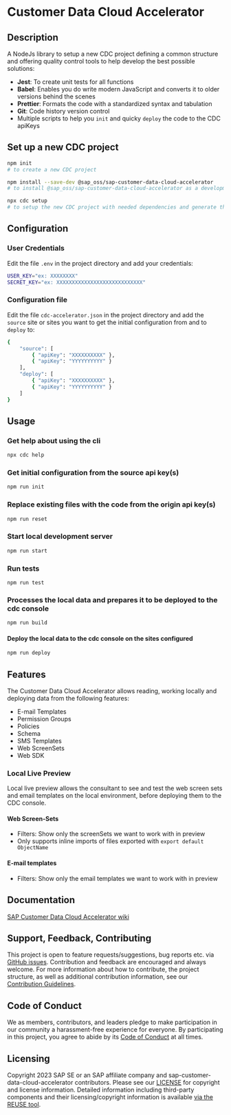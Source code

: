 # Customer Data Cloud Accelerator

## Description <a id="description"></a>

A NodeJs library to setup a new CDC project defining a common structure and offering quality control tools to help develop the best possible solutions:

-   **Jest**: To create unit tests for all functions
-   **Babel**: Enables you do write modern JavaScript and converts it to older versions behind the scenes
-   **Prettier**: Formats the code with a standardized syntax and tabulation
-   **Git**: Code history version control
-   Multiple scripts to help you `init` and quicky `deploy` the code to the CDC apiKeys

## Set up a new CDC project <a id="setup"></a>
```sh
npm init 
# to create a new CDC project

npm install --save-dev @sap_oss/sap-customer-data-cloud-accelerator
# to install @sap_oss/sap-customer-data-cloud-accelerator as a development dependency of the new project

npx cdc setup
# to setup the new CDC project with needed dependencies and generate the configuration files out of the box, to be able to use the different tools
```

## Configuration <a id="configuration"></a>

### User Credentials <a id="user-credentials"></a>

Edit the file `.env` in the project directory and add your credentials:
```sh
USER_KEY="ex: XXXXXXXX"
SECRET_KEY="ex: XXXXXXXXXXXXXXXXXXXXXXXXXXXX"
```

### Configuration file <a id="single-environment-configuration-file"></a>

Edit the file `cdc-accelerator.json` in the project directory and add the `source` site or sites you want to get the initial configuration from and to `deploy` to:

```sh
{
    "source": [
        { "apiKey": "XXXXXXXXXX" },
        { "apiKey": "YYYYYYYYYY" }
    ],
    "deploy": [
        { "apiKey": "XXXXXXXXXX" },
        { "apiKey": "YYYYYYYYYY" }
    ]
}
```

## Usage <a id="single-environment-usage"></a>

### Get help about using the cli <a id="single-environment-usage-help"></a>

```sh
npx cdc help
```

### Get initial configuration from the source api key(s) <a id="single-environment-usage-init"></a>

```sh
npm run init
```

### Replace existing files with the code from the origin api key(s) <a id="single-environment-usage-reset"></a>

```sh
npm run reset
```

### Start local development server <a id="single-environment-usage-start"></a>

```sh
npm run start
```

### Run tests <a id="single-environment-usage-test"></a>

```
npm run test
```

### Processes the local data and prepares it to be deployed to the cdc console <a id="single-environment-usage-build"></a>

```sh
npm run build
```

#### Deploy the local data to the cdc console on the sites configured <a id="single-environment-usage-deploy"></a>

```sh
npm run deploy
```

## Features <a id="features"></a>

The Customer Data Cloud Accelerator allows reading, working locally and deploying data from the following features:

- E-mail Templates <a id="features-email-templates"></a>
- Permission Groups <a id="features-permission-groups"></a>
- Policies <a id="features-policies"></a>
- Schema <a id="features-schema"></a>
- SMS Templates <a id="features-sms-templates"></a>
- Web ScreenSets <a id="features-webscreensets"></a>  
- Web SDK <a id="features-web-sdk"></a>

### Local Live Preview <a id="features-local-preview"></a>

Local live preview allows the consultant to see and test the web screen sets and email templates on the local environment, before deploying them to the CDC console. 

#### Web Screen-Sets <a id="features-local-preview-web-screen-sets"></a>

-   Filters: Show only the screenSets we want to work with in preview
-   Only supports inline imports of files exported with `export default ObjectName`

#### E-mail templates <a id="features-local-preview-email-templates"></a>

-   Filters: Show only the email templates we want to work with in preview

## Documentation

[SAP Customer Data Cloud Accelerator wiki](https://github.com/SAP/sap-customer-data-cloud-accelerator/wiki)

## Support, Feedback, Contributing

This project is open to feature requests/suggestions, bug reports etc. via [GitHub issues](https://github.com/SAP/sap-customer-data-cloud-accelerator/issues). Contribution and feedback are encouraged and always welcome. For more information about how to contribute, the project structure, as well as additional contribution information, see our [Contribution Guidelines](CONTRIBUTING.md).

## Code of Conduct

We as members, contributors, and leaders pledge to make participation in our community a harassment-free experience for everyone. By participating in this project, you agree to abide by its [Code of Conduct](https://github.com/SAP/.github/blob/main/CODE_OF_CONDUCT.md) at all times.

## Licensing

Copyright 2023 SAP SE or an SAP affiliate company and sap-customer-data-cloud-accelerator contributors. Please see our [LICENSE](LICENSE) for copyright and license information. Detailed information including third-party components and their licensing/copyright information is available [via the REUSE tool](https://api.reuse.software/info/github.com/SAP/sap-customer-data-cloud-accelerator).
